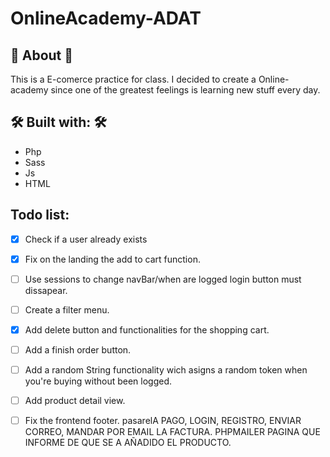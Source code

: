 # OnlineAcademy-ADAT

## 📢 About 📢

This is a E-comerce practice for class. I decided to create a Online-academy since one of the greatest feelings is learning new stuff every day.

## 🛠️ Built with: 🛠️

- Php
- Sass
- Js
- HTML

## Todo list:

- [x] Check if a user already exists
- [x] Fix on the landing the add to cart function.
- [ ] Use sessions to change navBar/when are logged login button must dissapear.
- [ ] Create a filter menu.

- [x] Add delete button and functionalities for the shopping cart.
- [ ] Add a finish order button.
- [ ] Add a random String functionality wich asigns a random token when
      you're buying without been logged.
- [ ] Add product detail view.
- [ ] Fix the frontend footer.
      pasarelA PAGO, LOGIN, REGISTRO, ENVIAR CORREO, MANDAR POR EMAIL LA FACTURA. PHPMAILER
      PAGINA QUE INFORME DE QUE SE A AÑADIDO EL PRODUCTO.
